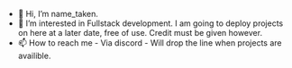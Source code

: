 - 👋 Hi, I’m name_taken. 
- 👀 I’m interested in Fullstack development. I am going to deploy projects on here at a later date, free of use. Credit must be given however.
- 📫 How to reach me - Via discord - Will drop the line when projects are availible. 

<!---
Pudulu/Pudulu is a ✨ special ✨ repository because its `README.md` (this file) appears on your GitHub profile.
You can click the Preview link to take a look at your changes.
--->
